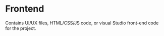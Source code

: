 # Frontend
Contains UI/UX files, HTML/CSS/JS code, or visual Studio front-end code for the project.
